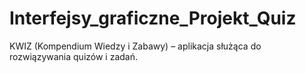 # Interfejsy_graficzne_Projekt_Quiz
KWIZ (Kompendium Wiedzy i Zabawy) – aplikacja służąca do rozwiązywania quizów i zadań.
